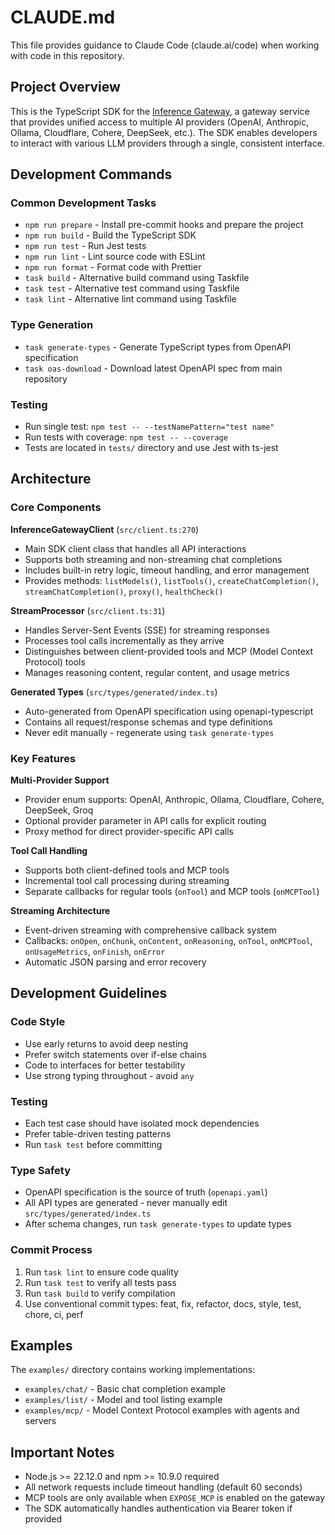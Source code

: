 # CLAUDE.md

This file provides guidance to Claude Code (claude.ai/code) when working with code in this repository.

## Project Overview

This is the TypeScript SDK for the [Inference Gateway](https://github.com/inference-gateway/inference-gateway), a gateway service that provides unified access to multiple AI providers (OpenAI, Anthropic, Ollama, Cloudflare, Cohere, DeepSeek, etc.). The SDK enables developers to interact with various LLM providers through a single, consistent interface.

## Development Commands

### Common Development Tasks
- `npm run prepare` - Install pre-commit hooks and prepare the project
- `npm run build` - Build the TypeScript SDK
- `npm run test` - Run Jest tests
- `npm run lint` - Lint source code with ESLint
- `npm run format` - Format code with Prettier
- `task build` - Alternative build command using Taskfile
- `task test` - Alternative test command using Taskfile
- `task lint` - Alternative lint command using Taskfile

### Type Generation
- `task generate-types` - Generate TypeScript types from OpenAPI specification
- `task oas-download` - Download latest OpenAPI spec from main repository

### Testing
- Run single test: `npm test -- --testNamePattern="test name"`
- Run tests with coverage: `npm test -- --coverage`
- Tests are located in `tests/` directory and use Jest with ts-jest

## Architecture

### Core Components

**InferenceGatewayClient** (`src/client.ts:270`)
- Main SDK client class that handles all API interactions
- Supports both streaming and non-streaming chat completions
- Includes built-in retry logic, timeout handling, and error management
- Provides methods: `listModels()`, `listTools()`, `createChatCompletion()`, `streamChatCompletion()`, `proxy()`, `healthCheck()`

**StreamProcessor** (`src/client.ts:31`)
- Handles Server-Sent Events (SSE) for streaming responses
- Processes tool calls incrementally as they arrive
- Distinguishes between client-provided tools and MCP (Model Context Protocol) tools
- Manages reasoning content, regular content, and usage metrics

**Generated Types** (`src/types/generated/index.ts`)
- Auto-generated from OpenAPI specification using openapi-typescript
- Contains all request/response schemas and type definitions
- Never edit manually - regenerate using `task generate-types`

### Key Features

**Multi-Provider Support**
- Provider enum supports: OpenAI, Anthropic, Ollama, Cloudflare, Cohere, DeepSeek, Groq
- Optional provider parameter in API calls for explicit routing
- Proxy method for direct provider-specific API calls

**Tool Call Handling**
- Supports both client-defined tools and MCP tools
- Incremental tool call processing during streaming
- Separate callbacks for regular tools (`onTool`) and MCP tools (`onMCPTool`)

**Streaming Architecture**
- Event-driven streaming with comprehensive callback system
- Callbacks: `onOpen`, `onChunk`, `onContent`, `onReasoning`, `onTool`, `onMCPTool`, `onUsageMetrics`, `onFinish`, `onError`
- Automatic JSON parsing and error recovery

## Development Guidelines

### Code Style
- Use early returns to avoid deep nesting
- Prefer switch statements over if-else chains
- Code to interfaces for better testability
- Use strong typing throughout - avoid `any`

### Testing
- Each test case should have isolated mock dependencies
- Prefer table-driven testing patterns
- Run `task test` before committing

### Type Safety
- OpenAPI specification is the source of truth (`openapi.yaml`)
- All API types are generated - never manually edit `src/types/generated/index.ts`
- After schema changes, run `task generate-types` to update types

### Commit Process
1. Run `task lint` to ensure code quality
2. Run `task test` to verify all tests pass  
3. Run `task build` to verify compilation
4. Use conventional commit types: feat, fix, refactor, docs, style, test, chore, ci, perf

## Examples

The `examples/` directory contains working implementations:
- `examples/chat/` - Basic chat completion example
- `examples/list/` - Model and tool listing example
- `examples/mcp/` - Model Context Protocol examples with agents and servers

## Important Notes

- Node.js >= 22.12.0 and npm >= 10.9.0 required
- All network requests include timeout handling (default 60 seconds)
- MCP tools are only available when `EXPOSE_MCP` is enabled on the gateway
- The SDK automatically handles authentication via Bearer token if provided